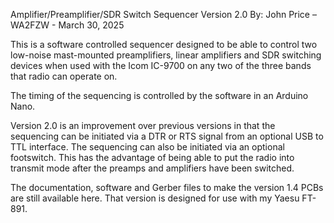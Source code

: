 Amplifier/Preamplifier/SDR Switch Sequencer Version 2.0
By: John Price – WA2FZW - March 30, 2025

This is a software controlled sequencer designed to be able
to control two low-noise mast-mounted preamplifiers, linear
amplifiers and SDR switching devices when used with the
Icom IC-9700 on any two of the three bands that radio can
operate on.

The timing of the sequencing is controlled by the software
in an Arduino Nano.

Version 2.0 is an improvement over previous versions in
that the sequencing can be initiated via a DTR or RTS
signal from an optional USB to TTL interface. The
sequencing can also be initiated via an optional footswitch.
This has the advantage of being able to put the radio
into transmit mode after the preamps and amplifiers have
been switched.

The documentation, software and Gerber files to make the
version 1.4 PCBs are still available here. That version
is designed for use with my Yaesu FT-891.
